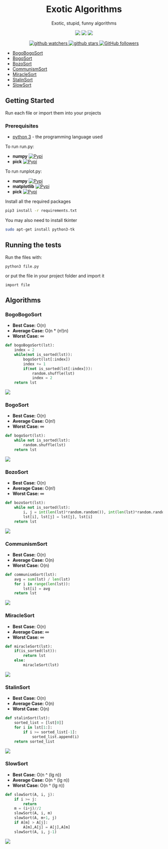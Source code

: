 <h1 align="center">Exotic Algorithms</h1>
<p align="center">
  Exotic, stupid, funny algorithms
</p>
<p align="center">
  <a target="_blank" href="https://github.com/joscha0/ExoticAlgorithms" title="Source: GitHub"><img src="https://img.shields.io/badge/source-GitHub-303030.svg?style=flat-square"></a>
  <a target="_blank" href="https://choosealicense.com/licenses/mit/" title="License: MIT"><img src="https://img.shields.io/badge/license-MIT-blue.svg?style=flat-square"></a>
  <a href="https://docs.python.org/3/index.html"><img src="https://img.shields.io/badge/python-3.6-blue.svg"/></a>
</p>
<p align="center">
  <a target="_blank" href="https://github.com/joscha0/ExoticAlgorithms"><img src="https://img.shields.io/github/watchers/joscha0/ExoticAlgorithms.svg?style=social&label=Watch" alt="github watchers">   </a>
  <a target="_blank" href="https://github.com/joscha0/ExoticAlgorithms"><img src="https://img.shields.io/github/stars/joscha0/ExoticAlgorithms.svg?style=social&label=Star" alt="github stars">   </a>
  <a target="_blank" href="https://github.com/joscha0/ExoticAlgorithms" title="Follow @joscha0 on GitHub"><img src="https://img.shields.io/github/followers/joscha0.svg?style=social&label=Follow" alt="GitHub followers">
  </a>
</p>

 - [BogoBogoSort](https://github.com/joscha0/ExoticAlgorithms/blob/master/BogoBogoSort.py "BogoBogoSort")
 - [BogoSort](https://github.com/joscha0/ExoticAlgorithms/blob/master/BogoSort.py "BogoSort")
 - [BozoSort](https://github.com/joscha0/ExoticAlgorithms/blob/master/BozoSort.py "BozoSort")
 - [CommunismSort](https://github.com/joscha0/ExoticAlgorithms/blob/master/CommunismSort.py "CommunismSort")
 - [MiracleSort](https://github.com/joscha0/ExoticAlgorithms/blob/master/MiracleSort.py "MiracleSort")
 - [StalinSort](https://github.com/joscha0/ExoticAlgorithms/blob/master/StalinSort.py "StalinSort")
 - [SlowSort](https://github.com/joscha0/ExoticAlgorithms/blob/master/SlowSort.py "SlowSort")

## Getting Started

Run each file or import them into your projects

### Prerequisites
* [python 3](https://www.python.org/downloads/) - the programming language used

To run run.py:
* **numpy**  [![Pypi](https://img.shields.io/pypi/v/numpy.svg?style=flat-square)](https://pypi.org/project/numpy/)
* **pick**  [![Pypi](https://img.shields.io/pypi/v/pick.svg?style=flat-square)](https://pypi.org/project/pick/)

To run runplot.py:
* **numpy**  [![Pypi](https://img.shields.io/pypi/v/numpy.svg?style=flat-square)](https://pypi.org/project/numpy/)
* **matplotlib**  [![Pypi](https://img.shields.io/pypi/v/matplotlib.svg?style=flat-square)](https://pypi.org/project/matplotlib/)
* **pick**  [![Pypi](https://img.shields.io/pypi/v/pick.svg?style=flat-square)](https://pypi.org/project/pick/)

Install all the required packages
```bash
pip3 install -r requirements.txt
```
You may also need to install tkinter
```bash
sudo apt-get install python3-tk
```

## Running the tests

Run the files with:
```
python3 file.py
```
or put the file in your project folder and import it
```
import file
```

## Algorithms
### BogoBogoSort
* **Best Case:** O(n)
* **Average Case:** O(n * (n!)n)
* **Worst Case:** ∞
```python
def bogoBogoSort(lst):
	index = 2
	while(not is_sorted(lst)):
		bogoSort(lst[:index])
		index += 1
		if(not is_sorted(lst[:index])):
			random.shuffle(lst)
			index = 2
	return lst
```
![](https://raw.githubusercontent.com/joscha0/ExoticAlgorithms/master/img/bogoBogoSort.png)

### BogoSort
* **Best Case:** O(n)
* **Average Case:** O(n!)
* **Worst Case:** ∞
```python
def bogoSort(lst):
    while not is_sorted(lst):
        random.shuffle(lst)
    return lst
```
![](https://raw.githubusercontent.com/joscha0/ExoticAlgorithms/master/img/bogoSort.png)

### BozoSort
* **Best Case:** O(n)
* **Average Case:** O(n!)
* **Worst Case:** ∞

```python
def bozoSort(lst):
    while not is_sorted(lst):
        i, j = int(len(lst)*random.random()), int(len(lst)*random.random())
        lst[i], lst[j] = lst[j], lst[i]
    return lst
```

![](https://raw.githubusercontent.com/joscha0/ExoticAlgorithms/master/img/bozoSort.png)

### CommunismSort
* **Best Case:** O(n)
* **Average Case:** O(n)
* **Worst Case:** O(n)

```python
def communismSort(lst):
    avg = sum(lst) / len(lst) 
    for i in range(len(lst)):
        lst[i] = avg
    return lst
```

![](https://raw.githubusercontent.com/joscha0/ExoticAlgorithms/master/img/communismSort.png)

### MiracleSort
* **Best Case:** O(n)
* **Average Case:** ∞
* **Worst Case:** ∞

```python
def miracleSort(lst):
    if(is_sorted(lst)):
        return lst
    else:
        miracleSort(lst)
```

![](https://raw.githubusercontent.com/joscha0/ExoticAlgorithms/master/img/miracleSort.png)

### StalinSort
* **Best Case:** O(n)
* **Average Case:** O(n)
* **Worst Case:** O(n)

```python
def stalinSort(lst):
    sorted_list = [lst[0]]
    for i in lst[1:]:
        if i >= sorted_list[-1]:
            sorted_list.append(i)
    return sorted_list
```

![](https://raw.githubusercontent.com/joscha0/ExoticAlgorithms/master/img/stalinSort.png)

### SlowSort
* **Best Case:** O(n ^ (lg n))
* **Average Case:** O(n ^ (lg n))
* **Worst Case:** O(n ^ (lg n))

```python
def slowSort(A, i, j):
    if i >= j:
        return
    m = (i+j)//2
    slowSort(A, i, m)
    slowSort(A, m+1, j)
    if A[m] > A[j]:
        A[m],A[j] = A[j],A[m]
    slowSort(A, i, j-1)
```

![](https://raw.githubusercontent.com/joscha0/ExoticAlgorithms/master/img/slowSort.png)
